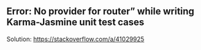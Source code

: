 ## Error: No provider for router” while writing Karma-Jasmine unit test cases

Solution: https://stackoverflow.com/a/41029925

